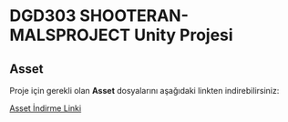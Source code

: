 # DGD303 SHOOTERAN-MALSPROJECT Unity Projesi


## Asset

Proje için gerekli olan **Asset** dosyalarını aşağıdaki linkten indirebilirsiniz:

[Asset İndirme Linki](https://drive.google.com/drive/folders/1PW4_RVXmmbniuD1Nt9mU1Ned7rd_AWRt?usp=sharing)
